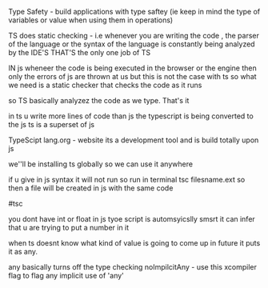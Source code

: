 Type Safety - build applications with type saftey (ie keep in mind the type of variables or value when using them in operations)

TS does static checking - i.e whenever you are writing the code , the parser of the language or the syntax of the language is constantly being analyzed by the IDE'S
THAT'S the only one job of TS

IN js wheneer the code is being executed in the browser or the engine then only the errors of js are thrown at us
but this is not the case with ts 
so what we need is a static checker that checks the code as it runs


so TS basically analyzez the code as we type. That's it

in ts u write more lines of code than js
the typescript is being converted to the js
ts is a superset of js

TypeScipt lang.org - website
its a development tool and is build totally upon js


we''ll be installing ts globally so we can use it anywhere
 

if u give in js syntax it will not run 
so run in terminal tsc filesname.ext
so then a file will be created in js with the same code



#tsc 

you dont have int or float in js
tyoe script is automsyicslly smsrt it can infer that u are trying to put a number in it

when ts doesnt know what kind of value is going to come up in future it puts it as any.

any basically turns off the type checking
noImpilcitAny - use this xcompiler flag to flag any implicit use of 'any'
